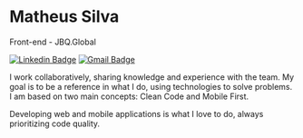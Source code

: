 # Matheus Silva

Front-end - JBQ.Global

[![Linkedin Badge](https://img.shields.io/badge/-Matheus%20Silva-6633cc?style=flat-square&logo=Linkedin&logoColor=white&link=https://www.linkedin.com/in/matheushds/)](https://www.linkedin.com/in/matheushds/)
[![Gmail Badge](https://img.shields.io/badge/-matheushds.br@gmail.com-6633cc?style=flat-square&logo=Gmail&logoColor=white&link=mailto:matheushds.br@gmail.com)](mailto:matheushds.br@gmail.com)

I work collaboratively, sharing knowledge and experience with the team. My goal is to be a reference in what I do, using technologies to solve problems. I am based on two main concepts: Clean Code and Mobile First.

Developing web and mobile applications is what I love to do, always prioritizing code quality.
